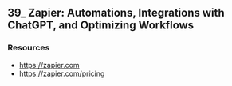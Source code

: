 ## 39_ Zapier: Automations, Integrations with ChatGPT, and Optimizing Workflows

### Resources
- https://zapier.com
- https://zapier.com/pricing